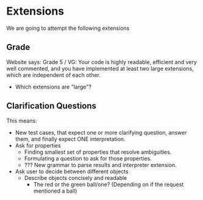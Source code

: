 # Extensions
We are going to attempt the following extensions

## Grade
Website says:
Grade 5 / VG: Your code is highly readable, efficient and very well commented, and you have implemented at least two large extensions, which are independent of each other.
 - Which extensions are "large"?

## Clarification Questions
This means:
 - New test cases, that expect one or more clarifying question, answer them, and finally expect ONE interpretation.
 - Ask for properties
   - Finding smallest set of properties that resolve ambiguities.
   - Formulating a question to ask for those properties.
   - ??? New grammar to parse results and interpreter extension.
 - Ask user to decide between different objects
   - Describe objects concisely and readable
     - The red or the green ball/one? (Depending on if the request mentioned a ball)